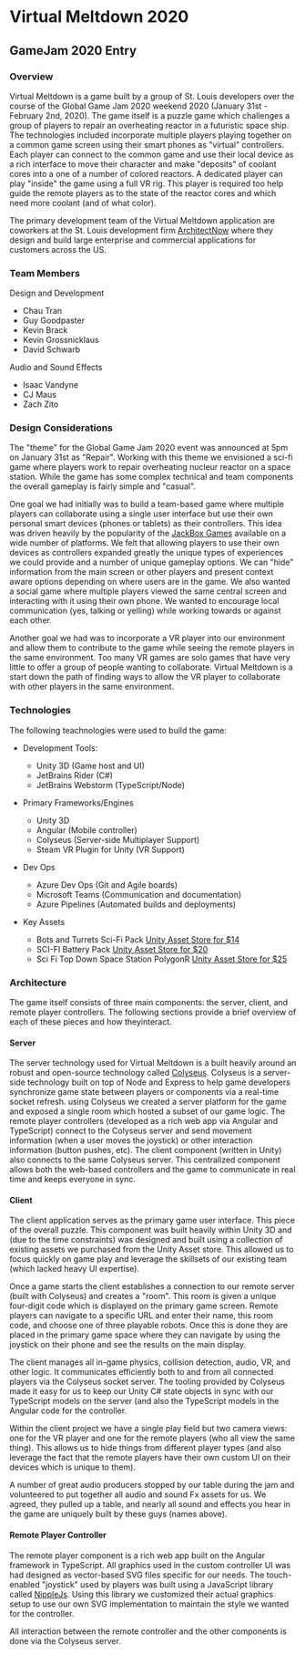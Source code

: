 # Virtual Meltdown 2020
## GameJam 2020 Entry

### Overview

Virtual Meltdown is a game built by a group of St. Louis developers over the course of the Global Game Jam 2020 weekend 2020 (January 31st - February 2nd, 2020).   The game itself is a puzzle game which challenges a group of players to repair an overheating reactor in a futuristic space ship.  The technologies included incorporate multiple players playing together on a common game screen using their smart phones as "virtual" controllers.  Each player can connect to the common game and use their local device as a rich interface to move their character and make "deposits" of coolant cores into a one of a number of colored reactors.   A dedicated player can play "inside" the game using a full VR rig.  This player is required too help guide the remote players as to the state of the reactor cores and which need more coolant (and of what color).

The primary development team of the Virtual Meltdown application are coworkers at the St. Louis development firm [ArchitectNow](http://www.architectnow.net) where they design and build large enterprise and commercial applications for customers across the US.

### Team Members

Design and Development

- Chau Tran
- Guy Goodpaster
- Kevin Brack
- Kevin Grossnicklaus
- David Schwarb

Audio and Sound Effects

- Isaac Vandyne
- CJ Maus
- Zach Zito

### Design Considerations
The "theme" for the Global Game Jam 2020 event was announced at 5pm on January 31st as "Repair".  Working with this theme we envisioned a sci-fi game where players work to repair overheating nucleur reactor on a space station.  While the game has some complex technical and team components the overall gameplay is fairly simple and "casual".   

One goal we had initially was to build a team-based game where multiple players can collaborate using a single user interface but use their own personal smart devices (phones or tablets) as their controllers.  This idea was driven heavily by the popularity of the [JackBox Games](https://jackboxgames.com/) available on a wide number of platforms.  We felt that allowing players to use their own devices as controllers expanded greatly the unique types of experiences we could provide and a number of unique gameplay options.  We can "hide" information from the main screen or other players and present context aware options depending on where users are in the game.   We also wanted a social game where multiple players viewed the same central screen and interacting with it using their own phone.  We wanted to encourage local communication (yes, talking or yelling) while working towards or against each other.

Another goal we had was to incorporate a VR player into our environment and allow them to contribute to the game while seeing the remote players in the same environment.  Too many VR games are solo games that have very little to offer a group of people wanting to collaborate.  Virtual Meltdown is a start down the path of finding ways to allow the VR player to collaborate with other players in the same environment.

### Technologies

The following teachnologies were used to build the game:

- Development Tools:
	- Unity 3D (Game host and UI)
	- JetBrains Rider (C#)
	- JetBrains Webstorm (TypeScript/Node)

- Primary Frameworks/Engines
	- Unity 3D
	- Angular (Mobile controller)
	- Colyseus (Server-side Multiplayer Support)
	- Steam VR Plugin for Unity (VR Support)

- Dev Ops
	- Azure Dev Ops (Git and Agile boards)
	- Microsoft Teams (Communication and documentation)
	- Azure Pipelines (Automated builds and deployments)

- Key Assets
	- Bots and Turrets Sci-Fi Pack [Unity Asset Store for $14](https://assetstore.unity.com/packages/3d/characters/robots/bots-and-turrets-sci-fi-pack-100195) 
	- SCI-FI Battery Pack [Unity Asset Store for $20](https://assetstore.unity.com/packages/3d/environments/sci-fi/sci-fi-battery-pack-12231)
	- Sci Fi Top Down Space Station PolygonR [Unity Asset Store for $25](https://assetstore.unity.com/packages/3d/environments/sci-fi/sci-fi-top-down-space-station-polygonr-65449) 
	
### Architecture

The game itself consists of three main components:  the server, client, and remote player controllers.   The following sections provide a brief overview of each of these pieces and how theyinteract.

#### Server

The server technology used for Virtual Meltdown is a built heavily around an robust and open-source technology called [Colyseus](https://colyseus.io/).  Colyseus is a server-side technology built on top of Node and Express to help game developers synchronize game state between players or components via a real-time socket refresh.   using Colyseus we created a server platform for the game and exposed a single room which hosted a subset of our game logic.   The remote player controllers (developed as a rich web app via Angular and TypeScript) connect to the Colyseus server and send movement information (when a user moves the joystick) or other interaction information (button pushes, etc). The client component (written in Unity) also connects to the same Colyseus server.  This centralized component allows both the web-based controllers and the game to communicate in real time and keeps everyone in sync.

#### Client

The client application serves as the primary game user interface.  This piece of the overall puzzle.  This component was built heavily within Unity 3D and (due to the time constraints) was designed and built using a collection of existing assets we purchased from the Unity Asset store.  This allowed us to focus quickly on game play and leverage the skillsets of our existing team (which lacked heavy UI expertise).  

Once a game starts the client establishes a connection to our remote server (built with Colyseus) and creates a "room".  This room is given a unique four-digit code which is displayed on the primary game screen.  Remote players can navigate to a specific URL and enter their name, this room code, and choose one of three playable robots.  Once this is done they are placed in the primary game space where they can navigate by using the joystick on their phone and see the results on the main display.

The client manages all in-game physics, collision detection, audio, VR, and other logic.  It communicates efficiently both to and from all connected players via the Colyseus socket server.  The tooling provided by Colyseus made it easy for us to keep our Unity C# state objects in sync with our TypeScript models on the server (and also the TypeScript models in the Angular code for the controller.

Within the client project we have a single play field but two camera views:  one for the VR player and one for the remote players (who all view the same thing).   This allows us to hide things from different player types (and also leverage the fact that the remote players have their own custom UI on their devices which is unique to them).

A number of great audio producers stopped by our table during the jam and volunteered to put together all audio and sound Fx assets for us.  We agreed, they pulled up a table, and nearly all sound and effects you hear in the game are uniquely built by these guys (names above).

#### Remote Player Controller

The remote player component is a rich web app built on the Angular framework in TypeScript.  All graphics used in the custom controller UI was had designed as vector-based SVG files specific for our needs.   The touch-enabled "joystick" used by players was built using a JavaScript library called [NippleJs](https://yoannmoi.net/nipplejs/).  Using this library we customized their actual graphics setup to use our own SVG implementation to maintain the style we wanted for the controller.

All interaction between the remote controller and the other components is done via the Colyseus server.


